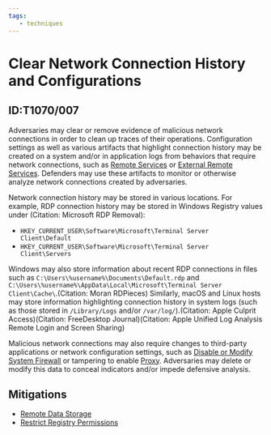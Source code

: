 ```yaml
---
tags:
   - techniques
---
```

# Clear Network Connection History and Configurations
## ID:T1070/007
Adversaries may clear or remove evidence of malicious network connections in order to clean up traces of their operations. Configuration settings as well as various artifacts that highlight connection history may be created on a system and/or in application logs from behaviors that require network connections, such as [Remote Services](/mitre/techniques/T1021) or [External Remote Services](/mitre/techniques/T1133). Defenders may use these artifacts to monitor or otherwise analyze network connections created by adversaries.

Network connection history may be stored in various locations. For example, RDP connection history may be stored in Windows Registry values under (Citation: Microsoft RDP Removal):

* <code>HKEY_CURRENT_USER\Software\Microsoft\Terminal Server Client\Default</code>
* <code>HKEY_CURRENT_USER\Software\Microsoft\Terminal Server Client\Servers</code>

Windows may also store information about recent RDP connections in files such as <code>C:\Users\\%username%\Documents\Default.rdp</code> and `C:\Users\%username%\AppData\Local\Microsoft\Terminal
Server Client\Cache\`.(Citation: Moran RDPieces) Similarly, macOS and Linux hosts may store information highlighting connection history in system logs (such as those stored in `/Library/Logs` and/or `/var/log/`).(Citation: Apple Culprit Access)(Citation: FreeDesktop Journal)(Citation: Apple Unified Log Analysis Remote Login and Screen Sharing)

Malicious network connections may also require changes to third-party applications or network configuration settings, such as [Disable or Modify System Firewall](/mitre/techniques/T1562/004) or tampering to enable [Proxy](/mitre/techniques/T1090). Adversaries may delete or modify this data to conceal indicators and/or impede defensive analysis.
## Mitigations
* [Remote Data Storage](mitigations/M1029)
* [Restrict Registry Permissions](mitigations/M1024)
